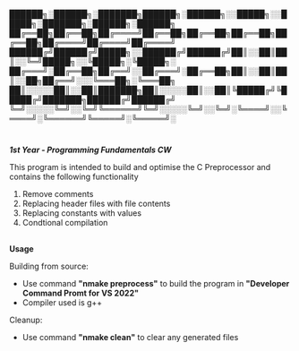 ██████╗░██████╗░███████╗██████╗░██████╗░░█████╗░░█████╗░███████╗░██████╗░██████╗
██╔══██╗██╔══██╗██╔════╝██╔══██╗██╔══██╗██╔══██╗██╔══██╗██╔════╝██╔════╝██╔════╝
██████╔╝██████╔╝█████╗░░██████╔╝██████╔╝██║░░██║██║░░╚═╝█████╗░░╚█████╗░╚█████╗░
██╔═══╝░██╔══██╗██╔══╝░░██╔═══╝░██╔══██╗██║░░██║██║░░██╗██╔══╝░░░╚═══██╗░╚═══██╗
██║░░░░░██║░░██║███████╗██║░░░░░██║░░██║╚█████╔╝╚█████╔╝███████╗██████╔╝██████╔╝
╚═╝░░░░░╚═╝░░╚═╝╚══════╝╚═╝░░░░░╚═╝░░╚═╝░╚════╝░░╚════╝░╚══════╝╚═════╝░╚═════╝░
#
***1st Year - Programming Fundamentals CW***

This program is intended to build and optimise the C Preprocessor and contains the following functionality
1. Remove comments
2. Replacing header files with file contents
3. Replacing constants with values
4. Condtional compilation
##
**Usage**

Building from source:

- Use command **"nmake preprocess"** to build the program in **"Developer Command Promt for VS 2022"**
- Compiler used is g++

Cleanup:

- Use command **"nmake clean"** to clear any generated files